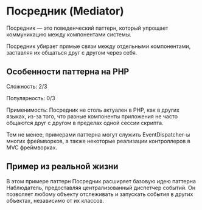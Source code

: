 # Посредник (Mediator)

Посредник — это поведенческий паттерн, который упрощает коммуникацию между компонентами системы.

Посредник убирает прямые связи между отдельными компонентами, заставляя их общаться друг с другом через себя.

## Особенности паттерна на PHP

Сложность: 2/3

Популярность: 0/3


Применимость: Посредник не столь актуален в PHP, как в других языках, из-за того, что разные компоненты приложения не часто общаются друг с другом в пределах одной сессии скрипта.

Тем не менее, примерами паттерна могут служить EventDispatcher-ы многих фреймворков, а также некоторые реализации контроллеров в MVC фреймворках.

## Пример из реальной жизни

В этом примере паттерн Посредник расширяет базовую идею паттерна Наблюдатель, предоставляя централизованный диспетчер событий. Он позволяет любому объекту отслеживать и запускать события в других объектах, независимо от их классов.